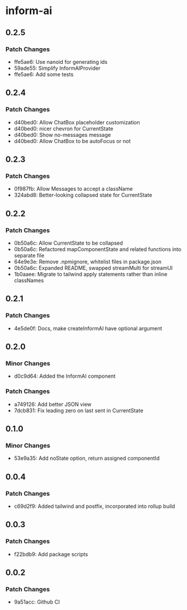 # inform-ai

## 0.2.5

### Patch Changes

- ffe5ae6: Use nanoid for generating ids
- 59ade55: Simplify InformAIProvider
- ffe5ae6: Add some tests

## 0.2.4

### Patch Changes

- d40bed0: Allow ChatBox placeholder customization
- d40bed0: nicer chevron for CurrentState
- d40bed0: Show no-messages message
- d40bed0: Allow ChatBox to be autoFocus or not

## 0.2.3

### Patch Changes

- 0f987fb: Allow Messages to accept a className
- 324abd8: Better-looking collapsed state for CurrentState

## 0.2.2

### Patch Changes

- 0b50a6c: Allow CurrentState to be collapsed
- 0b50a6c: Refactored mapComponentState and related functions into separate file
- 64e9e3e: Remove .npmignore, whitelist files in package.json
- 0b50a6c: Expanded README, swapped streamMulti for streamUI
- 1b0aaee: Migrate to tailwind apply statements rather than inline classNames

## 0.2.1

### Patch Changes

- 4e5de0f: Docs, make createInformAI have optional argument

## 0.2.0

### Minor Changes

- d0c9d64: Added the InformAI component

### Patch Changes

- a749126: Add better JSON view
- 7dcb831: Fix leading zero on last sent in CurrentState

## 0.1.0

### Minor Changes

- 53e9a35: Add noState option, return assigned componentId

## 0.0.4

### Patch Changes

- c69d2f9: Added tailwind and postfix, incorporated into rollup build

## 0.0.3

### Patch Changes

- f22bdb9: Add package scripts

## 0.0.2

### Patch Changes

- 9a51acc: Github CI
